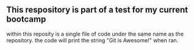 ## **This respository is part of a test for my current bootcamp**
within this reposity is a single file of code under the same name as the repository.
the code will print the string "Git is Awesome!" when ran. 

